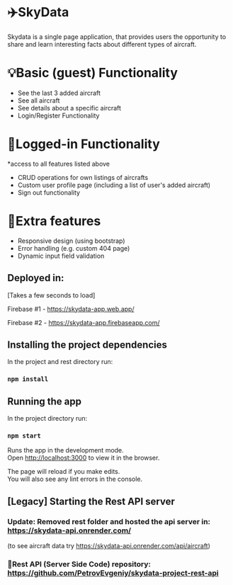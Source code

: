 # ✈️SkyData

Skydata is a single page application, that provides users the opportunity to share and learn interesting facts about different types of aircraft. 

# 💡Basic (guest) Functionality
- See the last 3 added aircraft
- See all aircraft
- See details about a specific aircraft
- Login/Register Functionality

# 🪪Logged-in Functionality
*access to all features listed above
- CRUD operations for own listings of aircrafts
- Custom user profile page (including a list of user's added aircraft)
- Sign out functionality

# 🎁Extra features
- Responsive design (using bootstrap)
- Error handling (e.g. custom 404 page)
- Dynamic input field validation


## Deployed in:
[Takes a few seconds to load]

Firebase #1 - https://skydata-app.web.app/

Firebase #2 - https://skydata-app.firebaseapp.com/  

## Installing the project dependencies
In the project and rest directory run:

### `npm install`

## Running the app

In the project directory run:

### `npm start`

Runs the app in the development mode.<br />
Open [http://localhost:3000](http://localhost:3000) to view it in the browser.

The page will reload if you make edits.<br />
You will also see any lint errors in the console.

## [Legacy] Starting the Rest API server

### Update: Removed rest folder and hosted the api server in: https://skydata-api.onrender.com/
(to see aircraft data try https://skydata-api.onrender.com/api/aircraft)

### 🔗Rest API (Server Side Code) repository: https://github.com/PetrovEvgeniy/skydata-project-rest-api
